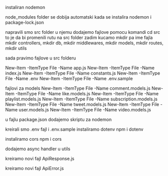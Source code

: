 instaliran nodemon

node_modules folder se dobija automatski kada se instalira nodemon i package-lock.json

napravili smo src folder u njemu dodajemo fajlove pomocu komandi cd src to je da bi promenili rutu na src folder
zadim kucamo mkdir pa ime fajla
mkdir controllers, mkdir db, mkdir middlewares, mkdir models, mkdir routes, mkdir utils

sada pravimo fajlove u src folderu

New-Item -ItemType File -Name app.js
New-Item -ItemType File -Name index.js
New-Item -ItemType File -Name constants.js
New-Item -ItemType File -Name .env
New-Item -ItemType File -Name .env.sample

fajlovi za models
New-Item -ItemType File -Name comment.models.js
New-Item -ItemType File -Name like.models.js
New-Item -ItemType File -Name playlist.models.js
New-Item -ItemType File -Name subscription.models.js
New-Item -ItemType File -Name tweet.models.js
New-Item -ItemType File -Name user.models.js
New-Item -ItemType File -Name video.models.js

u fajlu package.json dodajemo skriptu za nodemon


kreirali smo .env fajl i .env.sample
instaliramo dotenv
npm i dotenv

instaliramo cors
npm i cors

dodajemo async handler u utils

kreiramo novi fajl ApiResponse.js

kreiramo novi fajl ApiError.js